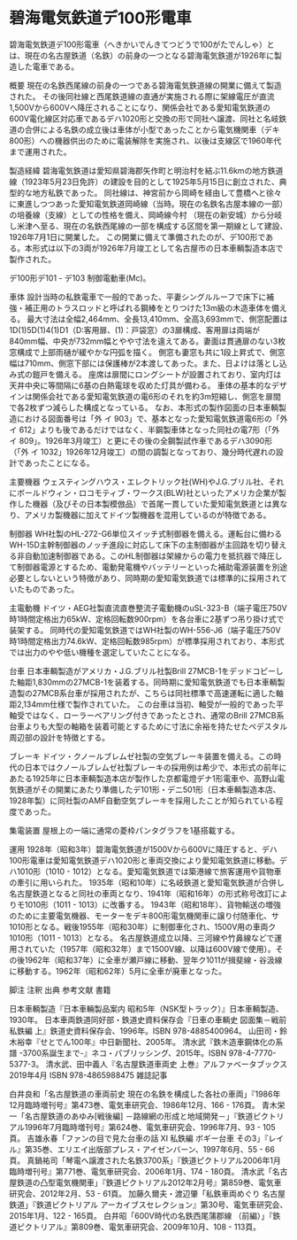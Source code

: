 # 碧海電気鉄道デ100形電車

碧海電気鉄道デ100形電車（へきかいでんきてつどうで100がたでんしゃ）とは、現在の名古屋鉄道（名鉄）の前身の一つとなる碧海電気鉄道が1926年に製造した電車である。

概要
現在の名鉄西尾線の前身の一つである碧海電気鉄道線の開業に備えて製造された。
その後同社線と西尾鉄道線の直通が実施される際に架線電圧が直流1,500Vから600Vへ降圧されることになり、関係会社である愛知電気鉄道の600V電化線区対応車であるデハ1020形と交換の形で同社へ譲渡、同社と名岐鉄道の合併による名鉄の成立後は車体が小型であったことから電気機関車（デキ800形）への機器供出のために電装解除を実施され、以後は支線区で1960年代まで運用された。

製造経緯
碧海電気鉄道は愛知県碧海郡矢作町と明治村を結ぶ11.6kmの地方鉄道線（1923年5月23日免許）の建設を目的として1925年5月15日に創立された、典型的な地方私鉄であった。
同社線は、神宮前から岡崎を経由して豊橋へと徐々に東進しつつあった愛知電気鉄道岡崎線（当時。現在の名鉄名古屋本線の一部）の培養線（支線）としての性格を備え、岡崎線今村 （現在の新安城）から分岐し米津へ至る、現在の名鉄西尾線の一部を構成する区間を第一期線として建設、1926年7月1日に開業した。
この開業に備えて準備されたのが、デ100形である。本形式は以下の3両が1926年7月竣工として名古屋市の日本車輌製造本店で製作された。

デ100形デ101 - デ103
制御電動車(Mc)。

車体
設計当時の私鉄電車で一般的であった、平妻シングルルーフで床下に補強・補正用のトラスロッドと呼ばれる鋼棒をとりつけた13m級の木造車体を備える。
最大寸法は全幅2,464mm、全長13,410mm、全高3,693mmで、側窓配置は1D(1)5D(1)4(1)D1（D:客用扉、(1)：戸袋窓）の3扉構成、客用扉は両端が840mm幅、中央が732mm幅とやや寸法を違えてある。妻面は貫通扉のない3枚窓構成で上部雨樋が緩やかな円弧を描く。
側窓も妻窓も共に1段上昇式で、側窓幅は710mm、側窓下部には保護棒が2本渡してあった。また、日よけは落とし込み式の鎧戸を備える。
座席は扉間にロングシートが設置されており、室内灯は天井中央に等間隔に6基の白熱電球を収めた灯具が備わる。
車体の基本的なデザインは関係会社である愛知電気鉄道の電6形のそれを約3m短縮し、側窓を扉間で各2枚ずつ減らした構成となっている。
なお、本形式の製作図面の日本車輌製造における図面番号は「外 イ 903」で、基本となった愛知電気鉄道電6形の「外 イ 612」よりも後であるだけではなく、半鋼製車体となった同社の電7形（「外 イ 809」。1926年3月竣工）と更にその後の全鋼製試作車であるデハ3090形（「外 イ 1032」1926年12月竣工）の間の調製となっており、幾分時代遅れの設計であったことになる。

主要機器
ウェスティングハウス・エレクトリック社(WH)やJ.G.ブリル社、それにボールドウィン・ロコモティブ・ワークス(BLW)社といったアメリカ企業が製作した機器（及びその日本製模倣品）で首尾一貫していた愛知電気鉄道とは異なり、アメリカ製機器に加えてドイツ製機器を混用しているのが特徴である。

制御器
WH社製のHL-272-G6単位スイッチ式制御器を備える。運転台に備わるWH-15D主幹制御器のノッチ進段に対応して床下の主制御器が主回路を切り替える非自動加速制御器である。このHL制御器は架線からの電力を抵抗器で降圧して制御器電源とするため、電動発電機やバッテリーといった補助電源装置を別途必要としないという特徴があり、同時期の愛知電気鉄道では標準的に採用されていたものであった。

主電動機
ドイツ・AEG社製直流直巻整流子電動機のuSL-323-B（端子電圧750V時1時間定格出力65kW、定格回転数900rpm）を各台車に2基ずつ吊り掛け式で装架する。
同時代の愛知電気鉄道ではWH社製のWH-556-J6（端子電圧750V時1時間定格出力74.6kW、定格回転数985rpm）が標準採用されており、本形式では出力のやや低い機種を選定していたことになる。

台車
日本車輌製造がアメリカ・J.G.ブリル社製Brill 27MCB-1をデッドコピーした軸距1,830mmの27MCB-1を装着する。同時期に愛知電気鉄道でも日本車輌製造製の27MCB系台車が採用されたが、こちらは同社標準で高速運転に適した軸距2,134mm仕様で製作されていた。
この台車は当初、軸受が一般的であった平軸受ではなく、ローラーベアリング付きであったとされ、通常のBrill 27MCB系台車よりも大型の軸箱を装着可能とするために寸法に余裕を持たせたペデスタル周辺部の設計を特徴とする。

ブレーキ
ドイツ・クノールブレムゼ社製の空気ブレーキ装置を備える。この時代の日本ではクノールブレムゼ社製ブレーキの採用例は希少で、本形式の前年にあたる1925年に日本車輌製造本店が製作した京都電燈デナ1形電車や、高野山電気鉄道がその開業にあたり準備したデ101形・デニ501形（日本車輌製造本店、1928年製）に同社製のAMF自動空気ブレーキを採用したことが知られている程度であった。

集電装置
屋根上の一端に通常の菱枠パンタグラフを1基搭載する。

運用
1928年（昭和3年）碧海電気鉄道が1500Vから600Vに降圧すると、デハ100形電車は愛知電気鉄道デハ1020形と車両交換により愛知電気鉄道に移動。デハ1010形（1010 - 1012）となる。愛知電気鉄道では築港線で旅客運用や貨物車の牽引に用いられた。
1935年（昭和10年）に名岐鉄道と愛知電気鉄道が合併し名古屋鉄道となると同社の車両となり、1941年（昭和16年）の形式称号改訂によりモ1010形（1011 - 1013）に改番する。
1943年（昭和18年）、貨物輸送の増強のために主要電気機器、モーターをデキ800形電気機関車に譲り付随車化、サ1010形となる。戦後1955年（昭和30年）に制御車化され、1500V用の車両ク1010形（1011 - 1013）となる。
名古屋鉄道成立以降、三河線や竹鼻線などで運用されていた（1957年（昭和32年）まで1500V線、以降は600V線で使用）。その後1962年（昭和37年）に全車が瀬戸線に移動、翌年ク1011が揖斐線・谷汲線に移動する。1962年（昭和62年）5月に全車が廃車となった。

脚注
注釈
出典
参考文献
書籍

日本車輌製造『日本車輛製品案内 昭和5年（NSK型トラック）』日本車輌製造、1930年。 
日本車両鉄道同好部・鉄道史資料保存会『日車の車輌史 図面集－戦前私鉄編 上』鉄道史資料保存会、1996年。ISBN 978-4885400964。 
山田司・鈴木裕幸『せとでん100年』中日新聞社、2005年。 
清水武『鉄木造車鋼体化の系譜 -3700系誕生まで-』ネコ・パブリッシング、2015年。ISBN 978-4-7770-5377-3。 
清水武、田中義人『名古屋鉄道車両史 上巻』アルファベータブックス 2019年4月 ISBN 978-4865988475
雑誌記事

白井良和「名古屋鉄道の車両前史 現在の名鉄を構成した各社の車両」『1986年12月臨時増刊号』第473巻、電気車研究会、1986年12月、166 - 176頁。 
青木栄一「名古屋鉄道のあゆみ[戦後編] －路線網の形成と地域開発－」『鉄道ピクトリアル1996年7月臨時増刊号』第624巻、電気車研究会、1996年7月、93 - 105頁。 
吉雄永春「ファンの目で見た台車の話 XI 私鉄編 ボギー台車 その3」『レイル』第35巻、エリエイ出版部プレス・アイゼンバーン、1997年6月、55 - 66頁。 
真鍋祐司「琴電へ譲渡された名鉄3700系」『鉄道ピクトリアル2006年1月臨時増刊号』第771巻、電気車研究会、2006年1月、174 - 180頁。 
清水武「名古屋鉄道の凸型電気機関車」『鉄道ピクトリアル2012年2月号』第859巻、電気車研究会、2012年2月、53 - 61頁。 
加藤久爾夫・渡辺肇「私鉄車両めぐり 名古屋鉄道」『鉄道ピクトリアル アーカイブスセレクション』第30号、電気車研究会、2015年1月、122 - 165頁。 
白井昭「600V時代の名鉄西尾蒲郡線 （前編）」『鉄道ピクトリアル』第809巻、電気車研究会、2009年10月、108 - 113頁。